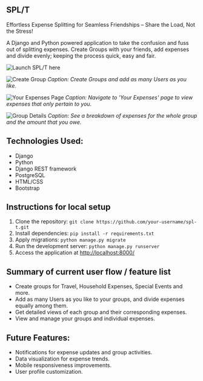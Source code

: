## SPL/T

Effortless Expense Splitting for Seamless Friendships – Share the Load, Not the Stress!

A Django and Python powered application to take the confusion and fuss out of splitting expenses. Create Groups with your friends, add expenses and divide evenly; keeping the process quick, easy and fair.


![Launch SPL/T here](https://split-expense-deploy-b0bffae153fd.herokuapp.com)

![Create Group](static/images/create_group.png)
*Caption: Create Groups and add as many Users as you like.*

![Your Expenses Page](static/images/Your_Expenses_Page.png)
*Caption: Navigate to 'Your Expenses' page to view expenses that only pertain to you.*

![Group Details](static/images/group_details.png)
*Caption: See a breakdown of expenses for the whole group and the amount that you owe.*


## Technologies Used:
- Django
- Python
- Django REST framework
- PostgreSQL
- HTML/CSS
- Bootstrap

## Instructions for local setup
1. Clone the repository: `git clone https://github.com/your-username/spl-t.git`
2. Install dependencies: `pip install -r requirements.txt`
3. Apply migrations: `python manage.py migrate`
4. Run the development server: `python manage.py runserver`
5. Access the application at [http://localhost:8000/](http://localhost:8000/)

## Summary of current user flow / feature list
- Create groups for Travel, Household Expenses, Special Events and more.
- Add as many Users as you like to your groups, and divide expenses equally among them.
- Get detailed views of each group and their corresponding expenses.
- View and manage your groups and individual expenses. 

## Future Features:
- Notifications for expense updates and group activities.
- Data visualization for expense trends.
- Mobile responsiveness improvements.
- User profile customization.